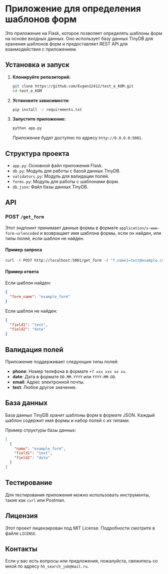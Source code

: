 # Приложение для определения шаблонов форм

Это приложение на Flask, которое позволяет определять шаблоны форм на основе входных данных. Оно использует базу данных TinyDB для хранения шаблонов форм и предоставляет REST API для взаимодействия с приложением.

## Установка и запуск

1. **Клонируйте репозиторий:**

   ```bash
   git clone https://github.com/Evgen12412/test_e_KOM.git
   cd test_e_KOM
   ```

2. **Установите зависимости:**

   ```bash
   pip install -r requirements.txt
   ```

3. **Запустите приложение:**

   ```bash
   python app.py
   ```

   Приложение будет доступно по адресу `http://0.0.0.0:5001`.

## Структура проекта

- `app.py`: Основной файл приложения Flask.
- `db.py`: Модуль для работы с базой данных TinyDB.
- `validators.py`: Модуль для валидации полей.
- `forms.py`: Модуль для работы с шаблонами форм.
- `db.json`: Файл базы данных TinyDB.

## API

### POST `/get_form`

Этот эндпоинт принимает данные формы в формате `application/x-www-form-urlencoded` и возвращает имя шаблона формы, если он найден, или типы полей, если шаблон не найден.

#### Пример запроса

```bash
curl -X POST http://localhost:5001/get_form -d "f_name1=test@example.com&f_name2=+7 123 456 78 90" -i
```

#### Пример ответа

Если шаблон найден:

```json
{
  "form_name": "example_form"
}
```

Если шаблон не найден:

```json
{
  "field1": "text",
  "field2": "date"
}
```

## Валидация полей

Приложение поддерживает следующие типы полей:

- **phone**: Номер телефона в формате `+7 xxx xxx xx xx`.
- **date**: Дата в формате `DD.MM.YYYY` или `YYYY-MM-DD`.
- **email**: Адрес электронной почты.
- **text**: Любое другое значение.

## База данных

База данных TinyDB хранит шаблоны форм в формате JSON. Каждый шаблон содержит имя формы и набор полей с их типами.

Пример структуры базы данных:

```json
[
  {
    "name": "example_form",
    "field1": "text",
    "field2": "date"
  }
]
```

## Тестирование

Для тестирования приложения можно использовать инструменты, такие как `curl` или Postman.

## Лицензия

Этот проект лицензирован под MIT License. Подробности смотрите в файле `LICENSE`.

## Контакты

Если у вас есть вопросы или предложения, пожалуйста, свяжитесь со мной по адресу `hh_search_job@mail.ru`.